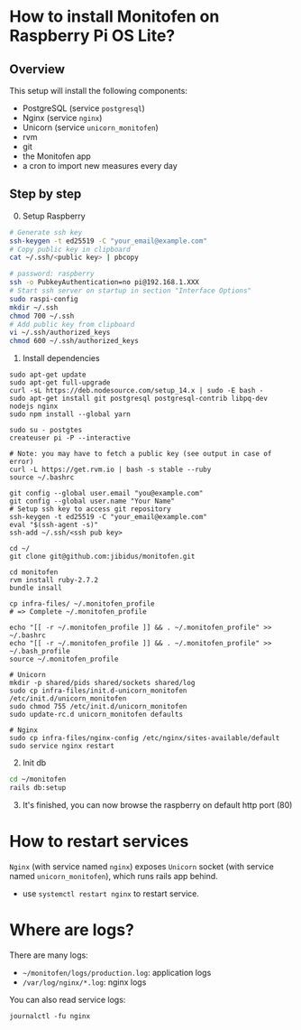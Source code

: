 # How to install Monitofen on Raspberry Pi OS Lite?

## Overview

This setup will install the following components:

- PostgreSQL (service `postgresql`)
- Nginx (service `nginx`)
- Unicorn (service `unicorn_monitofen`)
- rvm
- git
- the Monitofen app
- a cron to import new measures every day

## Step by step

0. Setup Raspberry

```bash
# Generate ssh key
ssh-keygen -t ed25519 -C "your_email@example.com"
# Copy public key in clipboard
cat ~/.ssh/<public key> | pbcopy

# password: raspberry
ssh -o PubkeyAuthentication=no pi@192.168.1.XXX
# Start ssh server on startup in section "Interface Options"
sudo raspi-config
mkdir ~/.ssh
chmod 700 ~/.ssh
# Add public key from clipboard
vi ~/.ssh/authorized_keys
chmod 600 ~/.ssh/authorized_keys
```

1. Install dependencies

```shell
sudo apt-get update
sudo apt-get full-upgrade
curl -sL https://deb.nodesource.com/setup_14.x | sudo -E bash -
sudo apt-get install git postgresql postgresql-contrib libpq-dev nodejs nginx
sudo npm install --global yarn

sudo su - postgtes
createuser pi -P --interactive

# Note: you may have to fetch a public key (see output in case of error)
curl -L https://get.rvm.io | bash -s stable --ruby
source ~/.bashrc

git config --global user.email "you@example.com"
git config --global user.name "Your Name"
# Setup ssh key to access git repository
ssh-keygen -t ed25519 -C "your_email@example.com"
eval "$(ssh-agent -s)"
ssh-add ~/.ssh/<ssh pub key>

cd ~/
git clone git@github.com:jibidus/monitofen.git

cd monitofen
rvm install ruby-2.7.2
bundle insall

cp infra-files/ ~/.monitofen_profile
# => Complete ~/.monitofen_profile

echo "[[ -r ~/.monitofen_profile ]] && . ~/.monitofen_profile" >> ~/.bashrc
echo "[[ -r ~/.monitofen_profile ]] && . ~/.monitofen_profile" >> ~/.bash_profile
source ~/.monitofen_profile

# Unicorn
mkdir -p shared/pids shared/sockets shared/log
sudo cp infra-files/init.d-unicorn_monitofen /etc/init.d/unicorn_monitofen
sudo chmod 755 /etc/init.d/unicorn_monitofen
sudo update-rc.d unicorn_monitofen defaults

# Nginx
sudo cp infra-files/nginx-config /etc/nginx/sites-available/default
sudo service nginx restart
```

2. Init db

```bash
cd ~/monitofen
rails db:setup
```

3. It's finished, you can now browse the raspberry on default http port (80)

# How to restart services

`Nginx` (with service named `nginx`) exposes `Unicorn` socket (with service named `unicorn_monitofen`), which runs rails app behind.

- use `systemctl restart nginx` to restart service.

# Where are logs?

There are many logs:

- `~/monitofen/logs/production.log`: application logs
- `/var/log/nginx/*.log`: nginx logs

You can also read service logs:

```
journalctl -fu nginx
```

